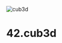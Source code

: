 ![cub3d](https://github.com/user-attachments/assets/4dca35d8-d343-431a-82c2-601fbb338da4)
# 42.cub3d
